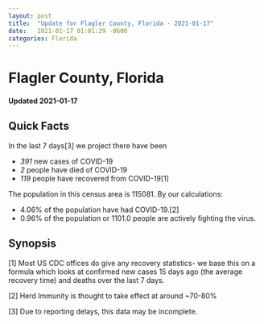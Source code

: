```yaml
---
layout: post
title:  "Update for Flagler County, Florida - 2021-01-17"
date:   2021-01-17 01:01:29 -0600
categories: Florida
---
```


# Flagler County, Florida
#### Updated 2021-01-17

## Quick Facts

In the last 7 days[3] we project there have been
- *391* new cases of COVID-19
- *2* people have died of COVID-19
- *119* people have recovered from COVID-19[1]

The population in this census area is 115081. By our calculations:
- 4.06% of the population have had COVID-19.[2]
- 0.96% of the population or 1101.0 people are actively fighting the virus.

## Synopsis




[1] Most US CDC offices do give any recovery statistics- we base this on a formula which looks at confirmed new cases
15 days ago (the average recovery time) and deaths over the last 7 days.

[2] Herd Immunity is thought to take effect at around ~70-80%

[3] Due to reporting delays, this data may be incomplete.
 
    